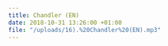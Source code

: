 ```yaml
---
title: Chandler (EN)
date: 2018-10-31 13:26:00 +01:00
file: "/uploads/16).%20Chandler%20(EN).mp3"
---
```



